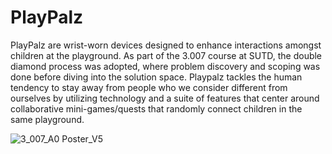 # PlayPalz
PlayPalz are wrist-worn devices designed to enhance interactions amongst children at the playground. As part of the 3.007 course at SUTD, the double diamond process was adopted, where problem discovery and scoping was done before diving into the solution space. Playpalz tackles the human tendency to stay away from people who we consider different from ourselves by utilizing technology and a suite of features that center around collaborative mini-games/quests that randomly connect children in the same playground.

![3_007_A0 Poster_V5](https://user-images.githubusercontent.com/72917689/171990807-798e0b70-1010-4704-8ef0-89f810014510.png)
